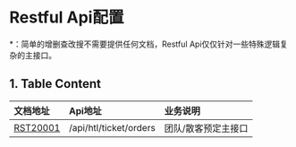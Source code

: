 # Restful Api配置

\*：简单的增删查改搜不需要提供任何文档，Restful Api仅仅针对一些特殊逻辑复杂的主接口。

## 1. Table Content

| 文档地址 | Api地址 | 业务说明 |
| :--- | :--- | :--- |
| [RST20001](/projects/hotel-system/21restfuljie-kou-pei-zhi/rst20001-apihtlticketorders.md) | /api/htl/ticket/orders | 团队/散客预定主接口 |



